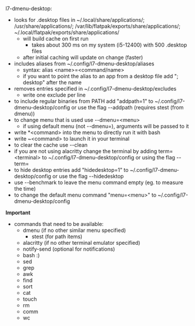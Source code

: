 l7-dmenu-desktop:
- looks for .desktop files in ~/.local/share/applications/; /usr/share/applications/;
  /var/lib/flatpak/exports/share/applications/; ~/.local/flatpak/exports/share/applications/
    - will build cache on first run 
        - takes about 300 ms on my system (i5-12400) with 500 .desktop files
    - after initial caching will update on change (faster)
- includes aliases from ~/.config/l7-dmenu-desktop/aliases
    - syntax: alias \<name\>=\<command/name\>
    - if you want to point the alias to an app from a desktop file add "; desktop" after the name
- removes entries specified in ~/.config/l7-dmenu-desktop/excludes
    - write one exclude per line
- to include regular binaries from PATH add "addpath=1" to ~/.config/l7-dmenu-desktop/config
  or use the flag --addpath (requires stest (from dmenu))
- to change menu that is used use --dmenu=\<menu\>
    - if using default menu (not --dmenu=), arguments will be passed to it
- write *\<command\> into the menu to directly run it with bash
- write ~\<command\> to launch it in your terminal
- to clear the cache use --clean
- if you are not using alacritty change the terminal by adding term=\<terminal\>
  to ~/.config/l7-dmenu-desktop/config or using the flag --term=
- to hide desktop entries add "hidedesktop=1" to ~/.config/l7-dmenu-desktop/config
  or use the flag --hidedesktop
- use --benchmark to leave the menu command empty (eg. to measure the time)
- to change the default menu command "menu=\<menu\>" to ~/.config/l7-dmenu-desktop/config

**Important**
- commands that need to be available:
    - dmenu (if no other similar menu specified)
        - stest (for path items)
    - alacritty (if no other terminal emulator specified)
    - notify-send (optional for notifications)
    - bash :)
    - sed
    - grep
    - awk
    - find
    - sort
    - cat
    - touch
    - rm
    - comm
    - wc

